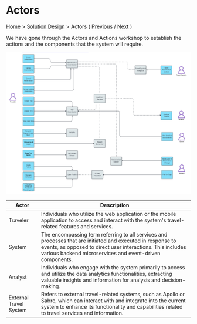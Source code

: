 # Actors

[Home](../README.md) > [Solution Design](../README.md#solution-design) > Actors ( [Previous](../2-architectural-approach/2-style.md) / [Next](./2-components.md) )

We have gone through the Actors and Actions workshop to establish the actions and the components that the system will require.

![Diagram showing actors in the Road Warrior application, and describing actions perfomred on the identified components.](../assets/actors-and-actions.png)

| Actor | Description |
| ----- | ----------- |
| Traveler | Individuals who utilize the web application or the mobile application to access and interact with the system's travel-related features and services. |
| System | The encompassing term referring to all services and processes that are initiated and executed in response to events, as opposed to direct user interactions. This includes various backend microservices and event-driven components. |
| Analyst | Individuals who engage with the system primarily to access and utilize the data analytics functionalities, extracting valuable insights and information for analysis and decision-making. |
| External Travel System | Refers to external travel-related systems, such as Apollo or Sabre, which can interact with and integrate into the current system to enhance its functionality and capabilities related to travel services and information. |
